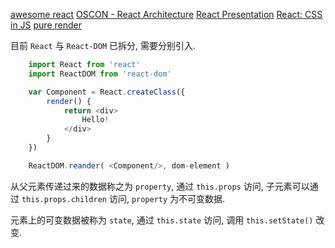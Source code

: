 [awesome react](https://github.com/enaqx/awesome-react)
[OSCON - React Architecture](https://speakerdeck.com/vjeux/oscon-react-architecture)
[React Presentation](https://speakerdeck.com/vjeux/react-presentation)
[React: CSS in JS](https://speakerdeck.com/vjeux/react-css-in-js)
[pure render](http://zhuanlan.zhihu.com/purerender)

目前 `React` 与 `React-DOM` 已拆分, 需要分别引入.

```javascript
    import React from 'react'
    import ReactDOM from 'react-dom'

    var Component = React.createClass({
        render() {
            return <div>
                Hello!
            </div>
        }
    })

    ReactDOM.reander( <Component/>, dom-element )
```
从父元素传递过来的数据称之为 `property`, 通过 `this.props` 访问, 子元素可以通过 `this.props.children` 访问, `property` 为不可变数据.

元素上的可变数据被称为 `state`, 通过 `this.state` 访问, 调用 `this.setState()` 改变.
